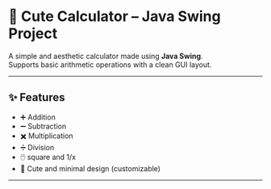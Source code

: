 # 🧮 Cute Calculator – Java Swing Project

A simple and aesthetic calculator made using **Java Swing**.  
Supports basic arithmetic operations with a clean GUI layout.

---

## ✨ Features

- ➕ Addition  
- ➖ Subtraction  
- ✖️ Multiplication  
- ➗ Division  
- 🖱️ square and 1/x 
- 🎨 Cute and minimal design (customizable)

---



